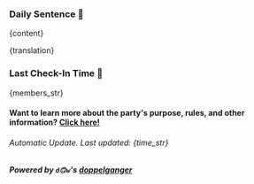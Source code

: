 ### Daily Sentence 🌹

{content}

{translation}

### Last Check-In Time 🌻

{members_str}

#### Want to learn more about the party's purpose, rules, and other information? [Click here!](https://github.com/Delta-Water/Habitica-Party/blob/main/Markdown_document/party_description.md)

###### Automatic Update. Last updated: {time_str}

##### Powered by `d🙃w`'s [doppelganger](https://github.com/Delta-Water/Habitica-Party)